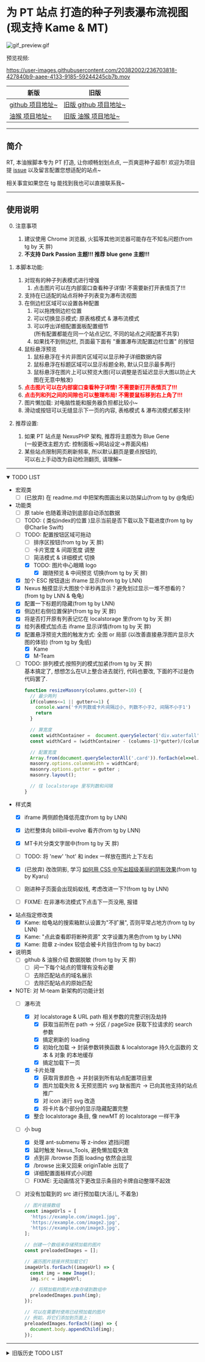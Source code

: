 # 为 PT 站点 打造的种子列表瀑布流视图 (现支持 Kame & MT)

<!-- TODO: 改为显示边栏的 -->
![gif_preview.gif](https://github.com/KesaubeEire/PT_TorrentList_Masonry/blob/main/preview/gif_preview.gif?raw=true)

<!-- TODO: 改为显示边栏的 -->
预览视频:

https://user-images.githubusercontent.com/20382002/236703818-427840b9-aaee-4133-9185-59244245cb7b.mov

<!-- https://raw.githubusercontent.com/KesaubeEire/PT_TorrentList_Masonry/main/preview/_input.mov -->
<!-- https://github.com/KesaubeEire/PT_TorrentList_Masonry/blob/main/preview/_input.mov?raw=true -->

| 新版 | 旧版 |
|-----|-----|
| [github 项目地址~](https://github.com/KesaubeEire/PT_Masonry_View_Svelte) | [旧版 github 项目地址~](https://github.com/KesaubeEire/PT_TorrentList_Masonry) |
| [油猴 项目地址~](https://greasyfork.org/zh-CN/scripts/470821) | [旧版 油猴 项目地址~](https://greasyfork.org/zh-CN/scripts/465249-pt种子列表无限下拉瀑布流视图) |


---

## 简介

RT, 本油猴脚本专为 PT 打造, 让你顺畅划划点点, 一页爽逛种子超市!
欢迎为项目提 [issue](https://github.com/KesaubeEire/PT_Masonry_View_Svelte/issues) 以及留言配置您想适配的站点~

相关事宜如果您在 tg 能找到我也可以直接联系我~

<!-- ![gif_preview.gif](./preview/gif_preview.gif) -->

---

## 使用说明

0. 注意事项
    1. 建议使用 Chrome 浏览器, 火狐等其他浏览器可能存在不知名问题(from tg by 天 胖)
    2. **不支持 Dark Passion 主题!!! 推荐 blue gene 主题!!!**

1. 本脚本功能:
   1. 对现有的种子列表模式进行增强
      1. 点击图片可以在内部窗口查看种子详情! 不需要新打开表情页了!!!
   1. 支持在已适配的站点将种子列表变为瀑布流视图
   1. 在侧边栏区域可以设置各种配置
      1. 可以拖拽侧边栏位置
      1. 可以切换显示模式: 原表格模式 & 瀑布流模式
      1. 可以呼出详细配置面板配置细节  
      (所有配置都能在同一个站点记忆, 不同的站点之间配置不共享)
      1. 如果找不到侧边栏, 页面最下面有 "重置瀑布流配置边栏位置" 的按钮  
   1. 鼠标悬浮预览
      1. 鼠标悬浮在卡片非图片区域可以显示种子详细数据内容
      1. 鼠标悬浮在标题区域可以显示标题全称, 默认只显示最多两行
      1. 鼠标悬浮在图片上可以预览大图(可以调整是否延迟显示大图以防止大图在无意中触发)
   1. <span style="color: red"><b>点击图片可以在内部窗口查看种子详情! 不需要新打开表情页了!!!</b></span>
   1. <span style="color: red"><b>点击列和列之间的间隙也可以整理布局! 不需要鼠标移到右上角了!!!</b></span>
   1. 图片懒加载: 对电脑性能和服务器负担都比较小~
   1. 滑动或按钮可以无缝显示下一页的内容, 表格模式 & 瀑布流模式都支持!
2. 推荐设置:

   1. 如果 PT 站点是 NexusPHP 架构, 推荐将主题改为 Blue Gene  
      (一般更改主题方式: 控制面板->网站设定->界面风格)
   1. 某些站点限制网页刷新频率, 所以默认翻页是要点按钮的,  
      可以右上手动改为自动检测翻页, 请理解~

---

<details open>
<summary>TODO LIST</summary>

- 宏观类
    - [ ] (已放弃) 在 readme.md 中把架构图画出来以防屎山(from tg by @兔纸)

- 功能类
    - [ ] 原 table 也随着滑动到底部自动添加数据
    - [ ] TODO: ( 类似index的位置 )显示当前是否下载以及下载进度(from tg by @Charlie Swift)
    - [ ] TODO: 配置按钮区域可拖动
      - [ ] 排序区按钮(from tg by 天 胖)
      - [ ] 卡片宽度 & 间距宽度 调整
      - [ ] 简洁模式 & 详细模式 切换
      - [x] TODO: 图片中心眼睛 logo
        - [x] 跟随预览 & 中间预览 切换(from tg by 天 胖)
    - [x] 加个 ESC 按钮退出 iframe 显示(from tg by LNN)
    - [x] Nexus 触摸显示大图放个半秒再显示？避免划过显示一堆不想看的？(from tg by LNN & 龟龟)
    - [x] 配置一下标题的隐藏(from tg by LNN)
    - [x] 侧边栏右侧位置保护(from tg by 天 胖)
    - [x] 将是否打开原有列表记忆在 localstorage 里(from tg by 天 胖)
    - [x] 给列表模式加点击 iframe 显示详情(from tg by 天 胖)
    - [x] 配置悬浮预览大图的触发方式: 全图 or 局部 (以改善直接悬浮图片显示大图的体验) (from tg by 兔纸) 
      - [x] Kame
      - [x] M-Team
    - [ ] TODO: 排列模式:按照列的模式加紧(from tg by 天 胖)  
    基本搞定了, 想想怎么在UI上整合进去就行, 代码也要改, 下面的不过是伪代码罢了.
        ```javascript
        function resizeMasonry(columns,gutter=10) {
          // 最少两列
          if(columns<=1 || gutter<=1) {
            console.warn('卡片列数或卡片间隔过小, 列数不小于2, 间隔不小于1')
            return
          }

          // 算宽度
          const widthContainer =  document.querySelector('div.waterfall').clientWidth;
          const widthCard = (widthContainer - (columns-1)*gutter)/(columns);

          // 配置宽度
          Array.from(document.querySelectorAll('.card')).forEach(el=>el.style.width = widthCard+'px'); 
          masonry.options.columnWidth = widthCard; 
          masonry.options.gutter = gutter ; 
          masonry.layout();

          // 往 localstorage 里写列数和间隔
        }
        ```

- 样式类
    - [x] iframe 两侧颜色降低亮度(from tg by LNN)
    - [x] 边栏整体向 bilibili-evolve 看齐(from tg by LNN)
    - [x] MT卡片分类文字居中(from tg by 天 胖)
    - [ ] TODO: 将 'new' 'hot' 和 index 一样放在图片上下左右
    - [x] (已放弃) 改改阴影, 学习 [如何用 CSS 中写出超级美丽的阴影效果](https://juejin.cn/post/7034323356459466760)(from tg by Kyaru)
    - [ ] 刚进种子页面会出现蚂蚁线, 考虑改进一下?(from tg by LNN)
    - [ ] FIXME: 在非瀑布流模式下点击下一页没用, 报错



- 站点指定修改类
    - [x] Kame: 给龟站的搜索箱默认设置为"不扩展", 否则平常占地方(from tg by LNN)
    - [x] Kame: "点此查看即将断种资源" 文字设置为黑色(from tg by LNN)
    - [x] Kame: 勋章 z-index 较低会被卡片挡住(from tg by bacz)

- 说明类
  - [ ] github & 油猴介绍 数据脱敏 (from tg by 天 胖)
      - [ ] 问一下每个站点的管理有没有必要
      - [ ] 去除匹配站点的域名展示
      - [ ] 去除匹配站点的原始匹配

- NOTE: 对 M-team 新架构的功能计划
  - [ ] 瀑布流
      - [x] 对 localstorage & URL path 相关参数的完整识别及劫持
        - [x] 获取当前所在 path -> 分区 / pageSize 获取下拉请求的 search 参数
        - [x] 搞定刷新的 loading
        - [x] 初始化加载 -> 封装参数转换函数 & localstorage 持久化函数的 文本 & 对象 的本地缓存
        - [x] 搞定加载下一页
      - [x] 卡片处理
        - [x] 获取背景颜色 -> 并封装到所有站点配置项目里
        - [x] 图片加载失败 & 无预览图片 svg 缺省图片 -> 已向其他支持的站点推广
        - [x] 对 icon 进行 svg 改造
        - [x] 将卡片各个部分的显示隐藏配置完整
      - [x] 整合 localstorage 条目, 像 newMT 的 localstorage 一样干净
  - [ ] 小 bug
      - [x] 处理 ant-submenu 等 z-index 遮挡问题
      - [x] 延时触发 Nexus_Tools, 避免懒加载失效
      - [x] 点到非 /browse 页面 loading 依然会出现
      - [x] /browse 出来又回来 originTable 出现了
      - [x] 详细配置面板样式小问题
      - [ ] FIXME: 无动画情况下更改显示条目的卡牌自动整理不起效
  - [ ] 对没有加载到的 src 进行预加载(大活儿, 不着急)
      ```javascript
      // 图片链接数组
      const imageUrls = [
        'https://example.com/image1.jpg',
        'https://example.com/image2.jpg',
        'https://example.com/image3.jpg',
      ];

      // 创建一个数组来存储预加载的图片
      const preloadedImages = [];

      // 遍历图片链接并预加载它们
      imageUrls.forEach((imageUrl) => {
        const img = new Image();
        img.src = imageUrl;

        // 将预加载的图片对象存储到数组中
        preloadedImages.push(img);
      });

      // 可以在需要时使用已经预加载的图片
      // 例如，将它们添加到页面上：
      preloadedImages.forEach((img) => {
        document.body.appendChild(img);
      });
      ```


</details>

---

<details>
<summary>旧版历史 TODO LIST</summary>

- 其他事务
  - [x] 将 油猴脚本从成人区撤离, 改为正常
  - [x] 将 特别区作为截图示范, 添加 /special.php 的适配
- 功能列表

  - [x] 懒加载(from tg by @兔纸)
    - [x] 懒加载完成后新图片出来之际整理瀑布流
    - [x] 修复了一些小的懒加载不出图的小 bug
  - [x] 触摸图片预览原图(from tg by @兔纸)
    - [x] 修正右边图片的预览位置
      - [x] <s>抄[某 pixiv 油猴脚本](https://github.com/Ocrosoft/PixivPreviewer)的实现(from tg by @兔纸)</s> 失败了, 有点复杂
      - [x] 自己改了改, 基本修正了
      - [x] 更好的四空间(四叉树)改造法基本完成, 等待大家反馈意见
        - [x] 做一个切换显示方式(尽量原图&最大显示)的切换变化, panel 完成后搞
  - [x] 默认将自动翻页改为按键翻页(from tg by @兔纸)
    - [x] <s>抄 NGA 的方式下拉到底后触点下一页(from tg by @兔纸)</s> 不太好用捏
    - [x] 给滑动翻页加一个防抖, 时间可以久一点
  - [x] 瀑布流基础排版
  - [x] 滑动到底部刷新页面
  - [x] 美化卡片内信息布局 & 样式

    - [x] <s>抄鲨鱼的 UI 样式, Free 的提示什么的(from tg by @兔纸)</s> 用原样了捏
    - [x] 基本布局
    - [x] 点击整个卡片跳转(from tg by @风言)
      - [x] 没有完全弄成那样, 会妨碍下载和收藏, 把图片和副标题点击跳网页做了
    - [x] 点击卡片不是打开新页面，而是在本页面打开 iframe 直接看内容，看完关掉，都不用切换页面了
    - [x] 卡片背景颜色适配主题(from tg by @LNN)
    - [x] 去掉副标题(from tg by @lslqtz)
    - [x] 右上角按钮 z-index 置顶(from tg by @lslqtz)
    - [x] 标签样式改为 div 的多行 flex(from tg by @bacz)

  - [ ] 将一些参数配置为可变

    - [x] 配置 LocalStorage 记录参数捏
    - [x] 单列宽度可调整(已 api 实现, 还需要简化操作方式)
      - [x] UI 化宽度调整 -> 右上角可设置单列 200px / 300px 切换
    - [ ] 分卡片固定宽度模式和列数固定宽度模式
      - [x] 卡片固定宽度模式: 默认模式
      - [ ] 列数固定宽度模式: 默认固定列数可调, 不少于 x 列 (from tg by @兔纸)
    - [ ] 设置详情文字(副标题)和标签左对齐 or 居中(from tg by @阴天)
    - [x] 配置可以忽略详情只剩标题图片的简略模式
    - [x] MT 已适配

  - [ ] 花样小 bug

    - [x] 下载按钮 href
    - [x] 改为宽列后, 新增的卡片仍然按照原先的列宽生成卡片
    - [x] 当下拉页没有新内容时控制台优雅报错
    - [x] 缩放小于 95% 时右侧有空隙 -> 不清楚真实的 4K 屏幕会不会有影响, 只能先这样设置边框为 3px
    - [x] 点击收藏后刷新页面 or 直接更新收藏图标
      - [ ] UI 提示
    - [x] 标题过长的话半透明背景可能会导致文字与图片重叠 (from tg by @bacz)
    - [x] 测试网站地址漏了 (from tg by @bacz)
    - [x] 收藏按钮样式调整 (from tg by @bacz)
    - [x] 图片链接多此一举了, 直接搬原链即可 (from tg by @Kyaru)
    - [x] 预览大图片的 bug 基本修完, 可继续改进
    - [x] 集成 Masonry.js 到项目, 非常感谢胖哥!!!(from tg by 天 胖)
    - [x] 让下载和收藏都变成隐藏按钮: 现在下载还不是隐藏按钮
    - [ ] ...

  - [x] 站点状态对齐
    - [x] KamePT.js: 最新
      - [x] (卡片顶部种类样式待更新)
      - [x] free 时间被搞到了临时标签里, 取出来
    - [x] MTeam.js: 最新
    - [x] PTer.js: 最新
  

<details>
    <summary><s>记录一些小小的暴论(嘻嘻本人不要打我)</s></summary>
    <p>1. 违反用户直觉的都是垃圾程序 by兔纸(2023/05/08 18:39)</p>
</details>
</details>
